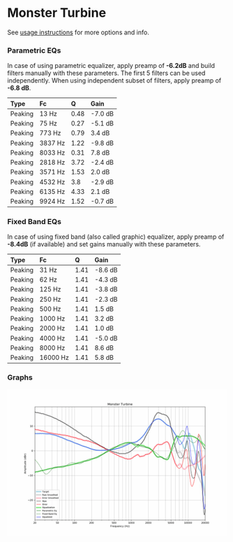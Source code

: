 # Monster Turbine
See [usage instructions](https://github.com/jaakkopasanen/AutoEq#usage) for more options and info.

### Parametric EQs
In case of using parametric equalizer, apply preamp of **-6.2dB** and build filters manually
with these parameters. The first 5 filters can be used independently.
When using independent subset of filters, apply preamp of **-6.8 dB**.

| Type    | Fc      |    Q | Gain    |
|:--------|:--------|:-----|:--------|
| Peaking | 13 Hz   | 0.48 | -7.0 dB |
| Peaking | 75 Hz   | 0.27 | -5.1 dB |
| Peaking | 773 Hz  | 0.79 | 3.4 dB  |
| Peaking | 3837 Hz | 1.22 | -9.8 dB |
| Peaking | 8033 Hz | 0.31 | 7.8 dB  |
| Peaking | 2818 Hz | 3.72 | -2.4 dB |
| Peaking | 3571 Hz | 1.53 | 2.0 dB  |
| Peaking | 4532 Hz | 3.8  | -2.9 dB |
| Peaking | 6135 Hz | 4.33 | 2.1 dB  |
| Peaking | 9924 Hz | 1.52 | -0.7 dB |

### Fixed Band EQs
In case of using fixed band (also called graphic) equalizer, apply preamp of **-8.4dB**
(if available) and set gains manually with these parameters.

| Type    | Fc       |    Q | Gain    |
|:--------|:---------|:-----|:--------|
| Peaking | 31 Hz    | 1.41 | -8.6 dB |
| Peaking | 62 Hz    | 1.41 | -4.3 dB |
| Peaking | 125 Hz   | 1.41 | -3.8 dB |
| Peaking | 250 Hz   | 1.41 | -2.3 dB |
| Peaking | 500 Hz   | 1.41 | 1.5 dB  |
| Peaking | 1000 Hz  | 1.41 | 3.2 dB  |
| Peaking | 2000 Hz  | 1.41 | 1.0 dB  |
| Peaking | 4000 Hz  | 1.41 | -5.0 dB |
| Peaking | 8000 Hz  | 1.41 | 8.6 dB  |
| Peaking | 16000 Hz | 1.41 | 5.8 dB  |

### Graphs
![](./Monster%20Turbine.png)